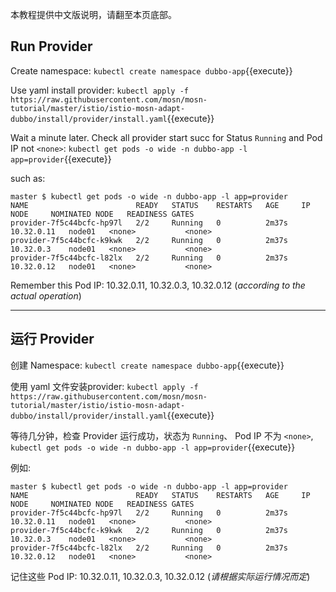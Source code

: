 本教程提供中文版说明，请翻至本页底部。

## Run Provider

Create namespace: `kubectl create namespace dubbo-app`{{execute}}

Use yaml install provider: `kubectl apply -f https://raw.githubusercontent.com/mosn/mosn-tutorial/master/istio/istio-mosn-adapt-dubbo/install/provider/install.yaml`{{execute}}

Wait a minute later. Check all provider start succ for Status `Running` and Pod IP not `<none>`: `kubectl get pods -o wide -n dubbo-app -l app=provider`{{execute}}

such as:

```shell
master $ kubectl get pods -o wide -n dubbo-app -l app=provider
NAME                        READY   STATUS    RESTARTS   AGE     IP           NODE     NOMINATED NODE   READINESS GATES
provider-7f5c44bcfc-hp97l   2/2     Running   0          2m37s   10.32.0.11   node01   <none>           <none>
provider-7f5c44bcfc-k9kwk   2/2     Running   0          2m37s   10.32.0.3    node01   <none>           <none>
provider-7f5c44bcfc-l82lx   2/2     Running   0          2m37s   10.32.0.12   node01   <none>           <none>
```

Remember this Pod IP:  10.32.0.11, 10.32.0.3, 10.32.0.12 (*according to the actual operation*)

---

## 运行 Provider

创建 Namespace: `kubectl create namespace dubbo-app`{{execute}}

使用 yaml 文件安装provider: `kubectl apply -f https://raw.githubusercontent.com/mosn/mosn-tutorial/master/istio/istio-mosn-adapt-dubbo/install/provider/install.yaml`{{execute}}

等待几分钟，检查 Provider 运行成功，状态为 `Running`、 Pod IP 不为 `<none>`, `kubectl get pods -o wide -n dubbo-app -l app=provider`{{execute}}

例如:

```shell
master $ kubectl get pods -o wide -n dubbo-app -l app=provider
NAME                        READY   STATUS    RESTARTS   AGE     IP           NODE     NOMINATED NODE   READINESS GATES
provider-7f5c44bcfc-hp97l   2/2     Running   0          2m37s   10.32.0.11   node01   <none>           <none>
provider-7f5c44bcfc-k9kwk   2/2     Running   0          2m37s   10.32.0.3    node01   <none>           <none>
provider-7f5c44bcfc-l82lx   2/2     Running   0          2m37s   10.32.0.12   node01   <none>           <none>
```

记住这些 Pod IP:  10.32.0.11, 10.32.0.3, 10.32.0.12 (*请根据实际运行情况而定*)
